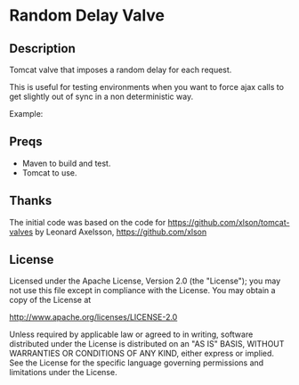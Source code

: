 Random Delay Valve
==================

Description
-----------
Tomcat valve that imposes a random delay for each request.

This is useful for testing environments when you want to force ajax calls to get slightly out of sync in a non deterministic way.

Example:
<Valve className="com.viskan.tomcat.valve.RandomDelayValve" />

Preqs
-----------
  * Maven to build and test.
  * Tomcat to use.

Thanks
-----------
The initial code was based on the code for
https://github.com/xlson/tomcat-valves by Leonard Axelsson, https://github.com/xlson

License
-----------
Licensed under the Apache License, Version 2.0 (the "License");
you may not use this file except in compliance with the License.
You may obtain a copy of the License at

  http://www.apache.org/licenses/LICENSE-2.0

Unless required by applicable law or agreed to in writing, software
distributed under the License is distributed on an "AS IS" BASIS,
WITHOUT WARRANTIES OR CONDITIONS OF ANY KIND, either express or implied.
See the License for the specific language governing permissions and
limitations under the License.
